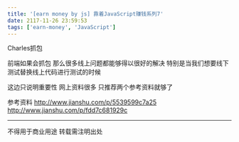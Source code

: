 ```yaml
---
title: '[earn money by js] 靠着JavaScript赚钱系列7'
date: 2117-11-26 23:59:53
tags: ['earn-money', 'JavaScript']
---
```

Charles抓包

前端如果会抓包 那么很多线上问题都能够得以很好的解决 
特别是当我们想要线下测试替换线上代码进行测试的时候

这边只说明重要性 网上资料很多 只推荐两个参考资料就够了

参考资料
http://www.jianshu.com/p/5539599c7a25
http://www.jianshu.com/p/fdd7c681929c

----------------
不得用于商业用途 转载需注明出处

